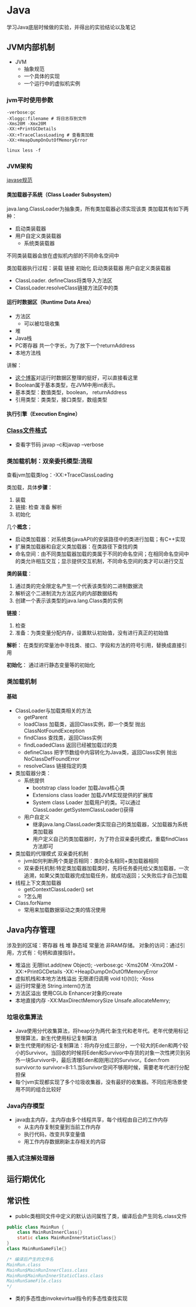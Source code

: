 # Java
学习Java底层时候做的实验，并得出的实验结论以及笔记

## JVM内部机制
* JVM
	* 抽象规范
	* 一个具体的实现
	* 一个运行中的虚拟机实例

### jvm平时使用参数
```
-verbose:gc 
-Xloggc:filename # 将日志存到文件
-Xms20M -Xmx20M 
-XX:+PrintGCDetails 
-XX:+TraceClassLoading # 查看类加载
-XX:+HeapDumpOnOutOfMemoryError

linux less -f 
```

### JVM架构
[javase规范](https://docs.oracle.com/javase/specs/index.html)
#### 类加载器子系统（Class Loader Subsystem）
java.lang.ClassLoader为抽象类，所有类加载器必须实现该类
类加载其有如下两种：
* 启动类装载器
* 用户自定义类装载器
	* 系统类装载器

不同类装载器会放在虚拟机内部的不同命名空间中

类加载器执行过程：装载 链接 初始化 启动类装载器 用户自定义类装载器 

* ClassLoader. defineClass将类导入方法区
* ClassLoader.resolveClass链接方法区中的类

#### 运行时数据区（Runtime Data Area）
* 方法区
	* 可以被垃圾收集
* 堆
* Java栈
* PC寄存器 共一个字长，为了放下一个returnAddress
* 本地方法栈

讲解：
* [这个博客](http://www.cnblogs.com/caca/p/jvm_stack_frame.html)对运行时数据区整理的挺好，可以直接看这里
* Boolean属于基本类型，在JVM中用int表示。
* 基本类型：数值类型，boolean， returnAddress
* 引用类型：类类型，接口类型，数组类型

#### 执行引擎（Execution Engine）

### [Class文件格式](https://docs.oracle.com/javase/specs/jvms/se8/html/jvms-4.html)
* 查看字节码 javap –c和javap –verbose

### 类加载机制：双亲委托模型:流程
查看jvm加载类log：-XX:+TraceClassLoading

类加载，具体**步骤**：
1. 装载 
2. 链接: 检查 准备 解析 
3. 初始化

几个**概念**；
* 启动类加载器：对系统类(javaAPI)的安装路径中的类进行加载；有C++实现
* 扩展类加载器和自定义类加载器：在类路径下查找的类
* 命名空间：由不同类加载器加载的类属于不同的命名空间；在相同命名空间中的类允许相互交互；显示提供交互机制，不同命名空间的类才可以进行交互

**类的装载**：
1. 通过类的完全限定名产生一个代表该类型的二进制数据流
2. 解析这个二进制流为方法区内的内部数据结构
3. 创建一个表示该类型的java.lang.Class类的实例

**链接**：
1. 检查
2. 准备：为类变量分配内存，设置默认初始值，没有进行真正的初始值

**解析**：
在类型的常量池中寻找类、接口、字段和方法的符号引用，替换成直接引用

**初始化**：
通过<clinit>进行静态变量等的初始化

### 类加载机制
#### 基础
* ClassLoader与加载类相关的方法
	* getParent 
	* loadClass 加载类，返回Class实例，即一个类型 抛出ClassNotFoundException
	* findClass 查找类，返回Class实例
	* findLoadedClass 返回已经被加载过的类
	* defineClass 把字节数组中内容转化为Java类，返回Class实例 抛出 NoClassDefFoundError
	* resolveClass 链接指定的类
* 类加载器分类：
	* 系统提供
		* bootstrap class loader 加载Java核心类
		* Extensions class loader 加载JVM实现提供的扩展库
		* System class Loader 	加载用户的类。可以通过ClassLoader.getSystemClassLoader()获得
	* 用户自定义
		* 继承java.lang.ClassLoader类实现自己的类加载器，父加载器为系统类加载器
		* 用户定义自己的类加载器时，为了符合双亲委托模式，重载findClass方法即可
* 类加载的代理模式 双亲委托机制
	* jvm如何判断两个类是否相同：类的全名相同+类加载器相同
	* 双亲委托机制:特定类加载器加载类时，先将任务委托给父类加载器，一次追溯，如果父类加载器完成加载任务，就成功返回；父失败后才自己加载
* 线程上下文类加载器
	* getContextClassLoader() set
	* ?怎么用
* Class.forName
	* 常用来加载数据驱动之类的情况使用

## Java内存管理
涉及到的区域：寄存器 栈 堆 静态域 常量池 非RAM存储。
对象的访问：通过引用，方式有：句柄和直接指针。

* 堆溢出 无限list.add(new Object); -verbose:gc -Xms20M -Xmx20M -XX:+PrintGCDetails -XX:+HeapDumpOnOutOfMemoryError
* 虚拟机栈和本地方法栈溢出 无限递归调用 void t(){t()}; -Xoss
* 运行时常量池 String.intern()方法
* 方法区溢出 使用CGLib Enhancer对象的create
* 本地直接内存 -XX:MaxDirectMemorySize Unsafe.allocateMemry;

### 垃圾收集算法
* Java使用分代收集算法，将heap分为两代:新生代和老年代。老年代使用标记整理算法，新生代使用标记复制算法
* 新生代使用的标记-复制算法：将内存分成三部分，一个较大的Eden和两个较小的Survivor。当回收的时候将Eden和Survivor中存货的对象一次性拷贝到另外一块Survivor中，最后清理Eden和刚用过的Survivor。Eden:from survivor:to survivor=8:1:1.当Survivor空间不够用时候，需要老年代进行分配担保
* 每个jvm实现都实现了多个垃圾收集器，没有最好的收集器。不同应用场景使用不同的组合比较好

### Java内存模型
* java由主内存，主内存由多个线程共享，每个线程由自己的工作内存
	* 从主内存复制变量到当前工作内存
	* 执行代码，改变共享变量值
	* 用工作内存数据刷新主存相关的内容

### 插入式注解处理器
## 运行期优化
## 常识性
* public类相同文件中定义的默认访问属性了类，编译后会产生同名.class文件
```java
public class MainRun {
	class MainRunInnerClass{}
	static class MainRunInnerStaticClass{}
}
class MainRunSameFile{}

/* 编译后产生的文件名
MainRun.class
MainRun$MainRunInnerClass.class
MainRun$MainRunInnerStaticClass.class
MainRunSameFile.class
*/

```
* 类的多态性由invokevirtual指令的多态性查找实现